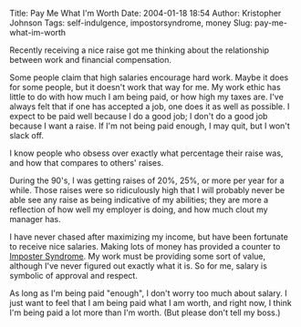 Title: Pay Me What I'm Worth
Date: 2004-01-18 18:54
Author: Kristopher Johnson
Tags: self-indulgence, impostorsyndrome, money
Slug: pay-me-what-im-worth

Recently receiving a nice raise got me thinking about the relationship
between work and financial compensation.

Some people claim that high salaries encourage hard work. Maybe it does
for some people, but it doesn't work that way for me. My work ethic has
little to do with how much I am being paid, or how high my taxes are.
I've always felt that if one has accepted a job, one does it as well as
possible. I expect to be paid well because I do a good job; I don't do a
good job because I want a raise. If I'm not being paid enough, I may
quit, but I won't slack off.

I know people who obsess over exactly what percentage their raise was,
and how that compares to others' raises.

During the 90's, I was getting raises of 20%, 25%, or more per year for
a while. Those raises were so ridiculously high that I will probably
never be able see any raise as being indicative of my abilities; they
are more a reflection of how well my employer is doing, and how much
clout my manager has.

I have never chased after maximizing my income, but have been fortunate
to receive nice salaries. Making lots of money has provided a counter to
[Imposter Syndrome](http://fecolumnists.expressindia.com/full_column.php?content_id=32033).
My work must be providing some sort of value, although I've never
figured out exactly what it is. So for me, salary is symbolic of
approval and respect.

As long as I'm being paid "enough", I don't worry too much about salary.
I just want to feel that I am being paid what I am worth, and right now,
I think I'm being paid a lot more than I'm worth. (But please don't tell
my boss.)

